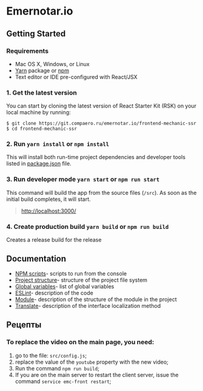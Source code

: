 # Emernotar.io

## Getting Started

### Requirements

  * Mac OS X, Windows, or Linux
  * [Yarn](https://yarnpkg.com/) package or [npm](https://www.npmjs.com)
  * Text editor or IDE pre-configured with React/JSX
  
### 1. Get the latest version

You can start by cloning the latest version of React Starter Kit (RSK) on your
local machine by running:

```shell
$ git clone https://git.compaero.ru/emernotar.io/frontend-mechanic-ssr
$ cd frontend-mechanic-ssr
```
### 2. Run `yarn install` or `npm install`

This will install both run-time project dependencies and developer tools listed
in [package.json](./package.json) file.

### 3. Run developer mode `yarn start` or `npm run start`

This command will build the app from the source files (`/src`). 
As soon as the initial build completes, it will start.

> [http://localhost:3000/](http://localhost:3000/) 

### 4. Create production build `yarn build` or `npm run build`

Creates a release build for the release

## Documentation

* [NPM scripts](./docs/npm_scripts.md)- scripts to run from the console
* [Project structure](./docs/structure.md)- structure of the project file system
* [Global variables](./docs/global_variables.md)- list of global variables
* [ESLint](./docs/eslint_guide.md)- description of the code
* [Module](./docs/module.md)- description of the structure of the module in the project
* [Translate](./docs/module.md#translatexml)- description of the interface localization method


## Рецепты

### To replace the video on the main page, you need:

1. go to the file: `src/config.js`;
2. replace the value of the `youtube` property with the new video;
3. Run the command `npm run build`;
4. If you are on the main server to restart the client server, issue the command `service emc-front restart`;